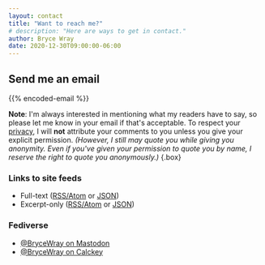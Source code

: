 ```yaml
---
layout: contact
title: "Want to reach me?"
# description: "Here are ways to get in contact."
author: Bryce Wray
date: 2020-12-30T09:00:00-06:00
---
```


## Send me an email

{{% encoded-email %}}

**Note**: I'm always interested in mentioning what my readers have to say, so please let me know in your email if that's acceptable. To respect your [privacy](/privacy/), I will **not** attribute your comments to you unless you give your explicit permission. *(However, I still may quote you while giving you anonymity. Even if you've given your permission to quote you by name, I reserve the right to quote you anonymously.)*
{.box}

### Links to site feeds

- Full-text ([RSS/Atom](/index.xml) or [JSON](/index.json))
- Excerpt-only ([RSS/Atom](/index-excerpts.xml) or [JSON](/index-excerpts.json))

### Fediverse

- <a rel="me" title="Mastodon" href="https://mastodon.social/@BryceWray" rel="noopener">@BryceWray on Mastodon</a>
- <a rel="me" title="Calckey" href="https://calckey.social/@BryceWray" rel="noopener">@BryceWray on Calckey</a>
